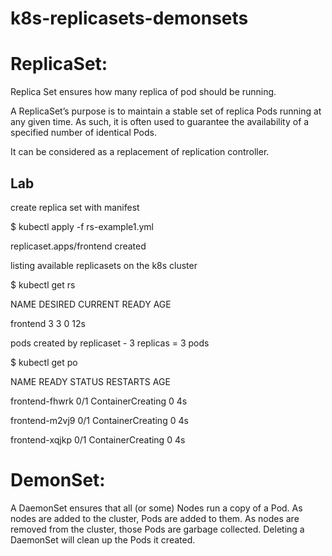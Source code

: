 # k8s-replicasets-demonsets

ReplicaSet:
==========

Replica Set ensures how many replica of pod should be running. 

A ReplicaSet’s purpose is to maintain a stable set of replica Pods running at any given time. As such, it is often used to guarantee the availability of a specified number of identical Pods.

It can be considered as a replacement of replication controller.


Lab
---

create replica set with manifest

$ kubectl apply -f rs-example1.yml 

replicaset.apps/frontend created


listing available replicasets on the k8s cluster

$ kubectl get rs

NAME       DESIRED   CURRENT   READY     AGE

frontend   3         3         0         12s



pods created by replicaset - 3 replicas = 3 pods

$ kubectl get po

NAME             READY     STATUS              RESTARTS   AGE

frontend-fhwrk   0/1       ContainerCreating   0          4s

frontend-m2vj9   0/1       ContainerCreating   0          4s

frontend-xqjkp   0/1       ContainerCreating   0          4s




DemonSet:
========

A DaemonSet ensures that all (or some) Nodes run a copy of a Pod. As nodes are added to the cluster, Pods are added to them. As nodes are removed from the cluster, those Pods are garbage collected. Deleting a DaemonSet will clean up the Pods it created.

